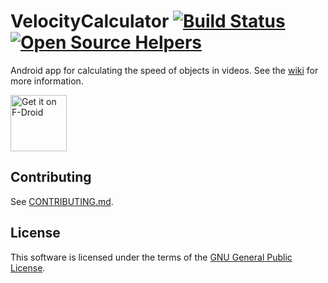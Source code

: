 # VelocityCalculator [![Build Status](https://travis-ci.org/Jiikuy/VelocityCalculator.svg?branch=master)](https://travis-ci.org/Jiikuy/VelocityCalculator) [![Open Source Helpers](https://www.codetriage.com/jiikuy/velocitycalculator/badges/users.svg)](https://www.codetriage.com/jiikuy/velocitycalculator)
Android app for calculating the speed of objects in videos. See the [wiki](https://github.com/Jiikuy/VelocityCalculator/wiki/) for more information.

[<img src="https://f-droid.org/badge/get-it-on.png" alt="Get it on F-Droid" height="90">](https://f-droid.org/repository/browse/?fdid=ch.jiikuy.velocitycalculator)

## Contributing
See [CONTRIBUTING.md](CONTRIBUTING.md).

## License
This software is licensed under the terms of the [GNU General Public License](http://www.gnu.org/licenses/gpl-3.0.html).
